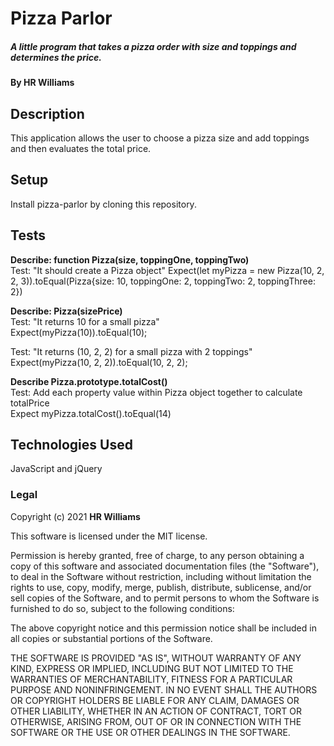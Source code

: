 # Pizza Parlor

##### A little program that takes a pizza order with size and toppings and determines the price.

#### By HR Williams

## Description

This application allows the user to choose a pizza size and add toppings and then evaluates the total price.

## Setup

Install pizza-parlor by cloning this repository.

## Tests
**Describe: function Pizza(size, toppingOne, toppingTwo)** <br>
Test: "It should create a Pizza object"
Expect(let myPizza = new Pizza(10, 2, 2, 3)).toEqual(Pizza{size: 10, toppingOne: 2, toppingTwo: 2, toppingThree: 2})

**Describe: Pizza(sizePrice)** <br>
Test: "It returns 10 for a small pizza" <br>
Expect(myPizza(10)).toEqual(10);

Test: "It returns (10, 2, 2) for a small pizza with 2 toppings" <br>
Expect(myPizza(10, 2, 2)).toEqual(10, 2, 2);


**Describe Pizza.prototype.totalCost()** <br>
Test: Add each property value within Pizza object together to calculate totalPrice <br>
Expect myPizza.totalCost().toEqual(14)



## Technologies Used

JavaScript and jQuery


### Legal

Copyright (c) 2021 **HR Williams**

This software is licensed under the MIT license.

Permission is hereby granted, free of charge, to any person obtaining a copy
of this software and associated documentation files (the "Software"), to deal
in the Software without restriction, including without limitation the rights
to use, copy, modify, merge, publish, distribute, sublicense, and/or sell
copies of the Software, and to permit persons to whom the Software is
furnished to do so, subject to the following conditions:

The above copyright notice and this permission notice shall be included in
all copies or substantial portions of the Software.

THE SOFTWARE IS PROVIDED "AS IS", WITHOUT WARRANTY OF ANY KIND, EXPRESS OR
IMPLIED, INCLUDING BUT NOT LIMITED TO THE WARRANTIES OF MERCHANTABILITY,
FITNESS FOR A PARTICULAR PURPOSE AND NONINFRINGEMENT. IN NO EVENT SHALL THE
AUTHORS OR COPYRIGHT HOLDERS BE LIABLE FOR ANY CLAIM, DAMAGES OR OTHER
LIABILITY, WHETHER IN AN ACTION OF CONTRACT, TORT OR OTHERWISE, ARISING FROM,
OUT OF OR IN CONNECTION WITH THE SOFTWARE OR THE USE OR OTHER DEALINGS IN
THE SOFTWARE.